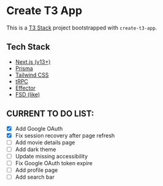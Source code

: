 # Create T3 App

This is a [T3 Stack](https://create.t3.gg/) project bootstrapped with `create-t3-app`.

## Tech Stack

- [Next.js (v13+)](https://nextjs.org)
- [Prisma](https://prisma.io)
- [Tailwind CSS](https://tailwindcss.com)
- [tRPC](https://trpc.io)
- [Effector](https://effector.dev/)
- [FSD (like)](https://feature-sliced.design/)

## CURRENT TO DO LIST:

- [x] Add Google OAuth
- [x] Fix session recovery after page refresh
- [ ] Add movie details page
- [ ] Add dark theme
- [ ] Update missing accessibility
- [ ] Fix Google OAuth token expire
- [ ] Add profile page
- [ ] Add search bar
